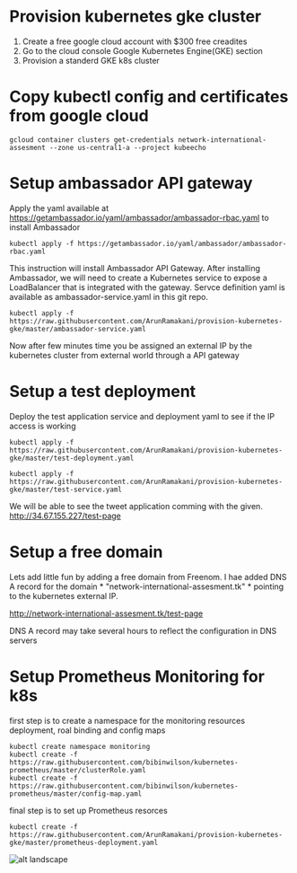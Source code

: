 
# Provision kubernetes gke cluster

1) Create a free google cloud account with $300 free creadites
2) Go to the cloud console Google Kubernetes Engine(GKE) section 
3) Provision a standerd GKE k8s cluster

# Copy kubectl config and certificates from google cloud

```gcloud container clusters get-credentials network-international-assesment --zone us-central1-a --project kubeecho```

# Setup ambassador API gateway 

Apply the yaml available at https://getambassador.io/yaml/ambassador/ambassador-rbac.yaml to install Ambassador

```kubectl apply -f https://getambassador.io/yaml/ambassador/ambassador-rbac.yaml```

This instruction will install Ambassador API Gateway. After installing Ambassador, we will need to create a Kubernetes service to expose a LoadBalancer that is integrated with the gateway. Servce definition yaml is available as ambassador-service.yaml in this git repo.

```kubectl apply -f https://raw.githubusercontent.com/ArunRamakani/provision-kubernetes-gke/master/ambassador-service.yaml```

Now after few minutes time you be assigned an external IP by the kubernetes cluster from external world through a API gateway 

# Setup a test deployment

Deploy the test application service and deployment yaml to see if the IP access is working 

```
kubectl apply -f https://raw.githubusercontent.com/ArunRamakani/provision-kubernetes-gke/master/test-deployment.yaml

kubectl apply -f https://raw.githubusercontent.com/ArunRamakani/provision-kubernetes-gke/master/test-service.yaml

```
We will be able to see the tweet application comming with the given. http://34.67.155.227/test-page

# Setup a free domain

Lets add little fun by adding a free domain from Freenom. I hae added DNS A record for the domain * "network-international-assesment.tk" * pointing to the kubernetes external IP. 

http://network-international-assesment.tk/test-page

DNS A record may take several hours to reflect the configuration in DNS servers

# Setup Prometheus Monitoring for k8s

first step is to create a namespace for the monitoring resources deployment, roal binding and config maps 

```
kubectl create namespace monitoring
kubectl create -f https://raw.githubusercontent.com/bibinwilson/kubernetes-prometheus/master/clusterRole.yaml
kubectl create -f https://raw.githubusercontent.com/bibinwilson/kubernetes-prometheus/master/config-map.yaml
```

final step is to set up Prometheus resorces

```
kubectl create -f https://raw.githubusercontent.com/ArunRamakani/provision-kubernetes-gke/master/prometheus-deployment.yaml
```




![alt landscape](https://i.ibb.co/Z1d9Ngf/Screen-Shot-2019-09-17-at-4-41-08-PM.png)
